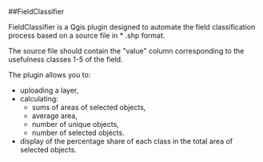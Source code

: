 ##FieldClassifier

FieldClassifier is a Qgis plugin designed to automate the field classification process based on a source file in * .shp format.

The source file should contain the "value" column corresponding to the usefulness classes 1-5 of the field.

The plugin allows you to:
- uploading a layer, 
- calculating:
    - sums of areas of selected objects, 
    - average area,
    - number of unique objects,
    - number of selected objects.
- display of the percentage share of each class in the total area of selected objects.